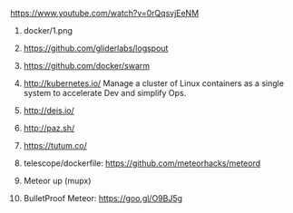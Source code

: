https://www.youtube.com/watch?v=0rQqsvjEeNM

1. docker/1.png

2. https://github.com/gliderlabs/logspout

3. https://github.com/docker/swarm

4. http://kubernetes.io/ Manage a cluster of Linux containers as a single system to accelerate Dev and simplify Ops.

5. http://deis.io/

6. http://paz.sh/

7. https://tutum.co/

8. telescope/dockerfile:  https://github.com/meteorhacks/meteord

9. Meteor up (mupx)

10. BulletProof Meteor: https://goo.gl/O9BJ5g
